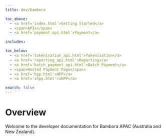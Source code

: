 ```yaml
---
title: dev/bambora

toc_above:
  - <a href='index.html'>Getting Started</a>
  - <span>APIs</span>
  - <a href='payment-api.html'>Payment</a>

includes:

toc_below:
  - <a href='tokenisation_api.html'>Tokenisation</a>
  - <a href='reporting_api.html'>Reporting</a>
  - <a href='batch_payment_api.html'>Batch Payment</a>
  - <span>Hosted Payment Page</span>
  - <a href='hpp.html'>HPP</a>
  - <a href='ihpp.html'>iHPP</a>

search: false
---
```


<script src='js/vendor/clipboard.min.js'></script>
<script src='js/copy.js'></script>

# Overview

Welcome to the developer documentation for Bambora APAC (Australia and New Zealand).
